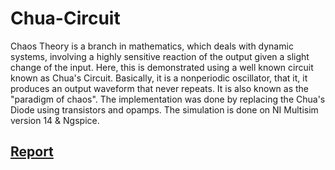 # Chua-Circuit

Chaos Theory is a branch in mathematics, which deals with dynamic systems, involving a highly sensitive reaction of the output given a slight change of the input. Here, this is demonstrated using a well known circuit known as Chua's Circuit. Basically, it is a nonperiodic oscillator, that it, it produces an output waveform that never repeats. It is also known as the "paradigm of chaos". The implementation was done by replacing the Chua's Diode using transistors and opamps. The simulation is done on NI Multisim version 14 & Ngspice.


## [Report](https://github.com/Shrutii07/Chua-Circuit/blob/main/Chua_Research_Paper.pdf)
